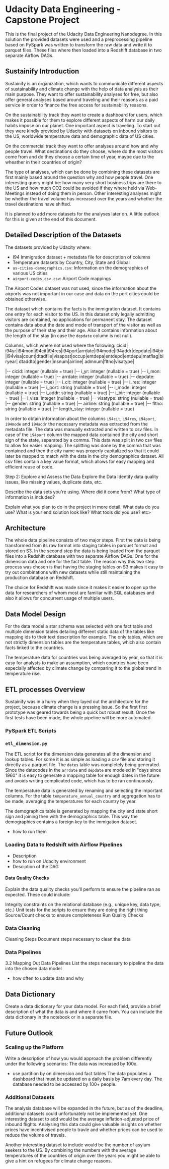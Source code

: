 # Udacity Data Engineering - Capstone Project

This is the final project of the Udacity Data Engineering Nanodegree. In this solution the provided datasets were used and a preprocessing pipeline based on PySpark was written to transform the raw data and write it to parquet files. These files where then loaded into a Redshift database in two separate Airflow DAGs.

## Sustainify Introduction

Sustainify is an organization, which wants to communicate different aspects of sustainability and climate change with the help of data analysis as their main purpose. They want to offer sustainability analyses for free, but also offer general analyses based around traveling and their reasons as a paid service in order to finance the free access for sustainability reasons.

On the sustainability track they want to create a dashboard for users, which makes it possible for them to explore different aspects of harm our daily habits impose on our planet. One important aspect is traveling. To start out they were kindly provided by Udacity with datasets on inbound visitors to the US, worldwide temperature data and demographic data of US cities.

On the commercial track they want to offer analyses around how and why people travel. What destinations do they choose, where do the most visitors come from and do they choose a certain time of year, maybe due to the wheather in their countries of origin?

The type of analyses, which can be done by combining these datasets are first mainly based around the question why and how people travel. One interesting query might be: how many very short business trips are there to the US and how much CO2 could be avoided if they where held via Web-Meetings instead of doing them in person. Other interesting analyses might be whether the travel volume has increased over the years and whether the travel destinations have shifted.

It is planned to add more datasets for the analyses later on. A little outlook for this is given at the end of this document.


## Detailed Description of the Datasets

The datasets provided by Udacity where:
- I94 Immigration dataset + metadata file for description of columns
- Temperature datasets by Country, City, State and Global
- `us-cities-demographics.csv`: Information on the demographics of various US cities
- `airport-codes_csv.csv`: Airport Code mappings

The Airport Codes dataset was not used, since the information about the airports was not important in our case and data on the port cities could be obtained otherwise.


The dataset which contains the facts is the immigration dataset. It contains one entry for each visitor to the US. In this dataset only legally admitting visitors are contained, no applications for permanent stay.
The dataset contains data about the date and mode of transport of the visitor as well as the purpose of their stay and their age. Also it contains information about the length of the stay (in case the `depdate` column is not null).

Columns, which where not used where the following:
 cicid| i94yr|i94mon|i94cit|i94res|i94port|arrdate|i94mode|i94addr|depdate|i94bir|i94visa|count|dtadfile|visapost|occup|entdepa|entdepd|entdepu|matflag|biryear| dtaddto|gender|insnum|airline|         admnum|fltno|visatype|


 |-- cicid: integer (nullable = true)
 |-- i_yr: integer (nullable = true)
 |-- i_mon: integer (nullable = true)
 |-- arrdate: integer (nullable = true)
 |-- depdate: integer (nullable = true)
 |-- i_cit: integer (nullable = true)
 |-- i_res: integer (nullable = true)
 |-- i_port: string (nullable = true)
 |-- i_mode: integer (nullable = true)
 |-- i_addr: string (nullable = true)
 |-- i_bir: integer (nullable = true)
 |-- i_visa: integer (nullable = true)
 |-- visatype: string (nullable = true)
 |-- gender: string (nullable = true)
 |-- airline: string (nullable = true)
 |-- fltno: string (nullable = true)
 |-- length_stay: integer (nullable = true)

In order to obtain information about the columns `i94cit`, `i94res`, `i94port`, `i94mode` and `i94addr` the necessary metadata was extracted from the metadata file. The data was manually extracted and written to csv files. In case of the `i94port` column the mapped data contained the city and short sign of the state, separated by a comma. This data was split in two csv files to allow for easier mapping. The splitting was done by the comma that was contained and then the city name was properly capitalized so that it could later be mapped to match with the data in the city demographics dataset. All csv files contain a key value format, which allows for easy mapping and efficient reuse of code.







Step 2: Explore and Assess the Data
Explore the Data
Identify data quality issues, like missing values, duplicate data, etc.

Describe the data sets you're using. Where did it come from? What type of information is included?


Explain what you plan to do in the project in more detail. What data do you use? What is your end solution look like? What tools did you use? etc>



## Architecture

The whole data pipeline consists of two major steps. First the data is being transformed from its raw format into staging tables in parquet format and stored on S3. In the second step the data is being loaded from the parquet files into a Redshift database with two separate Airflow DAGs. One for the dimension data and one for the fact table. The reason why this two step process was chosen is that having the staging tables on S3 makes it easy to try out combinations with new datasets while still maintaining the production database on Redshift.

The choice for Redshift was made since it makes it easier to open up the data for researchers of whom most are familiar with SQL databases and also it allows for concurrent usage of multiple users.

## Data Model Design

For the data model a star schema was selected with one fact table and multiple dimension tables detailing different static data of the tables like mapping ids to their text description for example. The only tables, which are not strictly dimension tables are the temperature tables, which also contain facts linked to the countries.

The temperature data for countries was being averaged by year, so that it is easy for analysts to make an assumption, which countries have been especially affected by climate change by comparing it to the global trend in temperature rise.



## ETL processes Overview

Sustainify was in a hurry when they layed out the architecture for the project, because climate change is a pressing issue. So the first first prototype was geared towards being a quick but robust result. Once the first tests have been made, the whole pipeline will be more automated.

### PySpark ETL Scripts

### `etl_dimension.py`

The ETL script for the dimension data generates all the dimension and lookup tables. For some it is as simple as loading a csv file and storing it directly as a parquet file.
The `dates` table was completely being generated. Since the datecodes in the `arrdate` and `depdate` are modeled in "days since 1960" it is easy to generate a mapping table for enough dates in the future and avoids writing complicated code, which has to be ran continuously.

The temperature data is generated by renaming and selecting the important columns. For the table `temperature_annual_country` and aggregation has to be made, averaging the temperatures for each country by year.

The demographics table is generated by mapping the city and state short sign and joining then with the demographics table. This way the demographics contains a foreign key to the immigation dataset.



- how to run them


### Loading Data to Redshift with Airflow Pipelines


- Description
- how to run on Udacity environment
- Desciption of the DAG
#### Data Quality Checks

Explain the data quality checks you'll perform to ensure the pipeline ran as expected. These could include:

Integrity constraints on the relational database (e.g., unique key, data type, etc.)
Unit tests for the scripts to ensure they are doing the right thing
Source/Count checks to ensure completeness
Run Quality Checks



### Data Cleaning
Cleaning Steps
Document steps necessary to clean the data

### Data Pipelines

3.2 Mapping Out Data Pipelines
List the steps necessary to pipeline the data into the chosen data model

- how often to update data and why






## Data Dictionary
Create a data dictionary for your data model. For each field, provide a brief description of what the data is and where it came from. You can include the data dictionary in the notebook or in a separate file.





## Future Outlook
### Scaling up the Platform

Write a description of how you would approach the problem differently under the following scenarios:
The data was increased by 100x.
- use partition by on dimension and fact tables
The data populates a dashboard that must be updated on a daily basis by 7am every day.
The database needed to be accessed by 100+ people.

###  Additional Datasets
The analysis database will be expanded in the future, but as of the deadline, additional datasets could unfortunately not be implemented yet. One interesting dataset to add would be the average inflation-adjusted price of inbound flights. Analysing this data could give valuable insights on whether prices have incentivised people to travle and whether prices can be used to reduce the volume of travels.

Another interesting dataset to include would be the number of asylum seekers to the US. By combining the numbers with the average temperatures of the countries of origin over the years you might be able to give a hint on refugees for climate change reasons.

